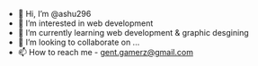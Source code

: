 - 👋 Hi, I’m @ashu296
- 👀 I’m interested in web development
- 🌱 I’m currently learning web development & graphic desgining
- 💞️ I’m looking to collaborate on ...
- 📫 How to reach me - gent.gamerz@gmail.com

<!---
ashu296/ashu296 is a ✨ special ✨ repository because its `README.md` (this file) appears on your GitHub profile.
You can click the Preview link to take a look at your changes.
--->
